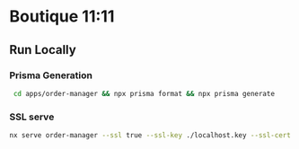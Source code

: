 # Boutique 11:11

## Run Locally

### Prisma Generation

```bash
 cd apps/order-manager && npx prisma format && npx prisma generate
```

### SSL serve
```bash
nx serve order-manager --ssl true --ssl-key ./localhost.key --ssl-cert ./localhost.crt --disable-host-check
```